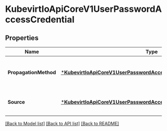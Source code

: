 # KubevirtIoApiCoreV1UserPasswordAccessCredential

## Properties
Name | Type | Description | Notes
------------ | ------------- | ------------- | -------------
**PropagationMethod** | [***KubevirtIoApiCoreV1UserPasswordAccessCredentialPropagationMethod**](kubevirt.io.api.core.v1.UserPasswordAccessCredentialPropagationMethod.md) | propagationMethod represents how the user passwords are injected into the vm guest. | [default to null]
**Source** | [***KubevirtIoApiCoreV1UserPasswordAccessCredentialSource**](kubevirt.io.api.core.v1.UserPasswordAccessCredentialSource.md) | Source represents where the user passwords are pulled from | [default to null]

[[Back to Model list]](../README.md#documentation-for-models) [[Back to API list]](../README.md#documentation-for-api-endpoints) [[Back to README]](../README.md)


